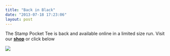 ```yaml
---
title: "Back in Black"
date: "2013-07-18 17:23:06"
layout: post
---
```


<p>The Stamp Pocket Tee is back and available online in a limited size run. Visit our <a href="http://store.castequality.com/product/stamp-pocket-tee"><strong>shop</strong></a> or click below</p>
<p><a href="http://store.castequality.com/product/stamp-pocket-tee"><img src="http://media.tumblr.com/d1a69e789ca7ffbb4b4fa98ebe595fb8/tumblr_inline_mq56y4O2ov1qz4rgp.jpg"/></a></p>
